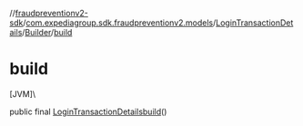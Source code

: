//[fraudpreventionv2-sdk](../../../../index.md)/[com.expediagroup.sdk.fraudpreventionv2.models](../../index.md)/[LoginTransactionDetails](../index.md)/[Builder](index.md)/[build](build.md)

# build

[JVM]\

public final [LoginTransactionDetails](../index.md)[build](build.md)()
